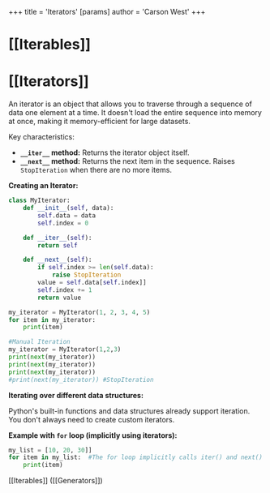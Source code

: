 +++
 title = 'Iterators'
[params]
	author = 'Carson West'
+++
# [[Iterables]]
# [[Iterators]] 
An iterator is an object that allows you to traverse through a sequence of data one element at a time.  It doesn't load the entire sequence into memory at once, making it memory-efficient for large datasets.

Key characteristics:

*   **`__iter__` method:** Returns the iterator object itself.
*   **`__next__` method:** Returns the next item in the sequence. Raises `StopIteration` when there are no more items.


**Creating an Iterator:**

```python
class MyIterator:
    def __init__(self, data):
        self.data = data
        self.index = 0

    def __iter__(self):
        return self

    def __next__(self):
        if self.index >= len(self.data):
            raise StopIteration
        value = self.data[self.index]]
        self.index += 1
        return value

my_iterator = MyIterator(1, 2, 3, 4, 5)
for item in my_iterator:
    print(item)

#Manual Iteration
my_iterator = MyIterator(1,2,3)
print(next(my_iterator))
print(next(my_iterator))
print(next(my_iterator))
#print(next(my_iterator)) #StopIteration

```

**Iterating over different data structures:**

Python's built-in functions and data structures already support iteration.  You don't always need to create custom iterators.


**Example with `for` loop (implicitly using iterators):**

```python
my_list = [10, 20, 30]]
for item in my_list:  #The for loop implicitly calls iter() and next()
    print(item)
```

[[Iterables]]  ([[Generators]])
